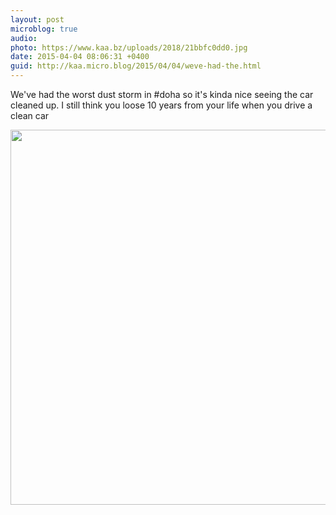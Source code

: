 ```yaml
---
layout: post
microblog: true
audio: 
photo: https://www.kaa.bz/uploads/2018/21bbfc0dd0.jpg
date: 2015-04-04 08:06:31 +0400
guid: http://kaa.micro.blog/2015/04/04/weve-had-the.html
---
```

We've had the worst dust storm in #doha so it's kinda nice seeing the car cleaned up. I still think you loose 10 years from your life when you drive a clean car

<img src="https://www.kaa.bz/uploads/2018/21bbfc0dd0.jpg" width="600" height="600" />
